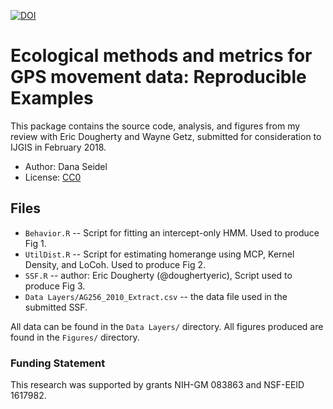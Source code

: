 [![DOI](https://zenodo.org/badge/DOI/10.5281/zenodo.1185383.svg)](https://doi.org/10.5281/zenodo.1185383)


Ecological methods and metrics for GPS movement data: Reproducible Examples
=======================================================================

This package contains the source code, analysis, and figures from my 
review with Eric Dougherty and Wayne Getz, submitted for consideration to IJGIS 
in February 2018. 

- Author: Dana Seidel 
- License: [CC0](http://creativecommons.org/publicdomain/zero/1.0/)

## Files
- `Behavior.R` --  Script for fitting an intercept-only HMM. Used to produce Fig 1.
- `UtilDist.R` -- Script for estimating homerange using MCP, Kernel Density, and LoCoh. Used to produce Fig 2. 
- `SSF.R` -- author: Eric Dougherty (@doughertyeric), Script used to produce Fig 3. 
- `Data Layers/AG256_2010_Extract.csv` -- the data file used in the submitted SSF. 
 
All data can be found in the `Data Layers/` directory. All figures produced
are found in the `Figures/` directory. 

### Funding Statement
This research was supported by grants NIH-GM 083863 and NSF-EEID 1617982.

